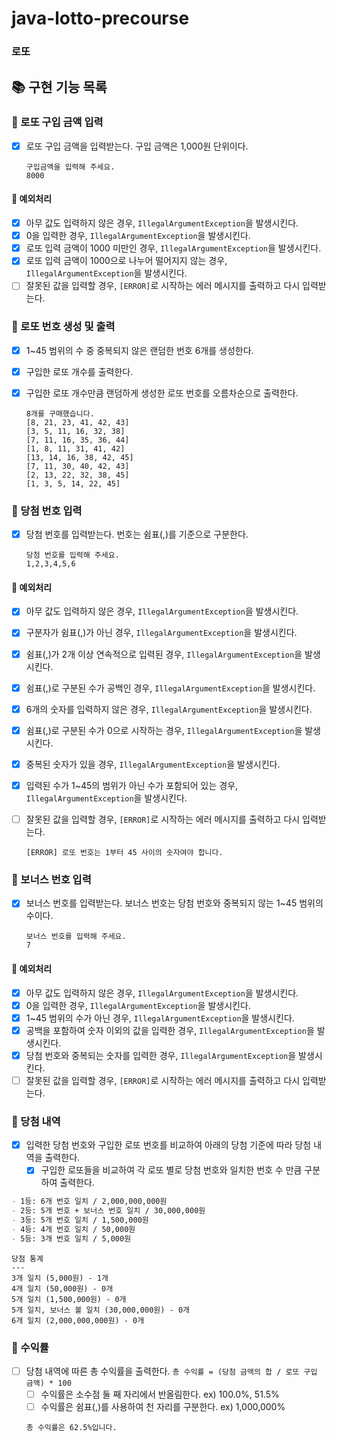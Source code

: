 # java-lotto-precourse

### 로또

## 📚 구현 기능 목록

### 📌 로또 구입 금액 입력

- [x] 로또 구입 금액을 입력받는다. 구입 금액은 1,000원 단위이다.

  ```text
  구입금액을 입력해 주세요.
  8000
  ```

#### 🚫 예외처리

- [x] 아무 값도 입력하지 않은 경우, ``IllegalArgumentException``을 발생시킨다.
- [x] 0을 입력한 경우, ``IllegalArgumentException``을 발생시킨다.
- [x] 로또 입력 금액이 1000 미만인 경우, ``IllegalArgumentException``을 발생시킨다.
- [x] 로또 입력 금액이 1000으로 나누어 떨어지지 않는 경우, ``IllegalArgumentException``을 발생시킨다.
- [ ] 잘못된 값을 입력할 경우, ``[ERROR]``로 시작하는 에러 메시지를 출력하고 다시 입력받는다.

### 📌 로또 번호 생성 및 출력

- [x] 1~45 범위의 수 중 중복되지 않은 랜덤한 번호 6개를 생성한다.
- [x] 구입한 로또 개수를 출력한다.
- [x] 구입한 로또 개수만큼 랜덤하게 생성한 로또 번호를 오름차순으로 출력한다. 

  ```text
  8개를 구매했습니다.
  [8, 21, 23, 41, 42, 43]
  [3, 5, 11, 16, 32, 38]
  [7, 11, 16, 35, 36, 44]
  [1, 8, 11, 31, 41, 42]
  [13, 14, 16, 38, 42, 45]
  [7, 11, 30, 40, 42, 43]
  [2, 13, 22, 32, 38, 45]
  [1, 3, 5, 14, 22, 45]
  ```

### 📌 당첨 번호 입력

- [x] 당첨 번호를 입력받는다. 번호는 쉼표(,)를 기준으로 구분한다.

  ```text
  당첨 번호를 입력해 주세요.
  1,2,3,4,5,6
  ```

#### 🚫 예외처리

- [x] 아무 값도 입력하지 않은 경우, ``IllegalArgumentException``을 발생시킨다.
- [x] 구분자가 쉼표(,)가 아닌 경우, ``IllegalArgumentException``을 발생시킨다.
- [x] 쉼표(,)가 2개 이상 연속적으로 입력된 경우, ``IllegalArgumentException``을 발생시킨다.
- [x] 쉼표(,)로 구분된 수가 공백인 경우, ``IllegalArgumentException``을 발생시킨다.
- [x] 6개의 숫자를 입력하지 않은 경우, ``IllegalArgumentException``을 발생시킨다.
- [x] 쉼표(,)로 구분된 수가 0으로 시작하는 경우, ``IllegalArgumentException``을 발생시킨다.
- [x] 중복된 숫자가 있을 경우, ``IllegalArgumentException``을 발생시킨다.
- [x] 입력된 수가 1~45의 범위가 아닌 수가 포함되어 있는 경우, ``IllegalArgumentException``을 발생시킨다.
- [ ] 잘못된 값을 입력할 경우, ``[ERROR]``로 시작하는 에러 메시지를 출력하고 다시 입력받는다.
  ```text
  [ERROR] 로또 번호는 1부터 45 사이의 숫자여야 합니다.
  ```


### 📌 보너스 번호 입력

- [x] 보너스 번호를 입력받는다. 보너스 번호는 당첨 번호와 중복되지 않는 1~45 범위의 수이다.

  ```text
  보너스 번호를 입력해 주세요.
  7
  ```

#### 🚫 예외처리

- [x] 아무 값도 입력하지 않은 경우, ``IllegalArgumentException``을 발생시킨다.
- [x] 0을 입력한 경우, ``IllegalArgumentException``을 발생시킨다.
- [x] 1~45 범위의 수가 아닌 경우, ``IllegalArgumentException``을 발생시킨다.
- [x] 공백을 포함하여 숫자 이외의 값을 입력한 경우, ``IllegalArgumentException``을 발생시킨다.
- [x] 당첨 번호와 중복되는 숫자를 입력한 경우, ``IllegalArgumentException``을 발생시킨다.
- [ ] 잘못된 값을 입력할 경우, ``[ERROR]``로 시작하는 에러 메시지를 출력하고 다시 입력받는다.

### 📌 당첨 내역

- [x] 입력한 당첨 번호와 구입한 로또 번호를 비교하여 아래의 당첨 기준에 따라 당첨 내역을 출력한다.
  - [x] 구입한 로또들을 비교하여 각 로또 별로 당첨 번호와 일치한 번호 수 만큼 구분하여 출력한다.

```markdown
- 1등: 6개 번호 일치 / 2,000,000,000원
- 2등: 5개 번호 + 보너스 번호 일치 / 30,000,000원
- 3등: 5개 번호 일치 / 1,500,000원
- 4등: 4개 번호 일치 / 50,000원
- 5등: 3개 번호 일치 / 5,000원
```

  ```text
  당첨 통계
  ---
  3개 일치 (5,000원) - 1개
  4개 일치 (50,000원) - 0개
  5개 일치 (1,500,000원) - 0개
  5개 일치, 보너스 볼 일치 (30,000,000원) - 0개
  6개 일치 (2,000,000,000원) - 0개
  ```

### 📌 수익률

- [ ] 당첨 내역에 따른 총 수익률을 출력한다. ``총 수익률 = (당첨 금액의 합 / 로또 구입 금액) * 100``
  - [ ] 수익률은 소수점 둘 째 자리에서 반올림한다. ex) 100.0%, 51.5%
  - [ ] 수익률은 쉼표(,)를 사용하여 천 자리를 구분한다. ex) 1,000,000%

  ```text
  총 수익률은 62.5%입니다.
  ```
